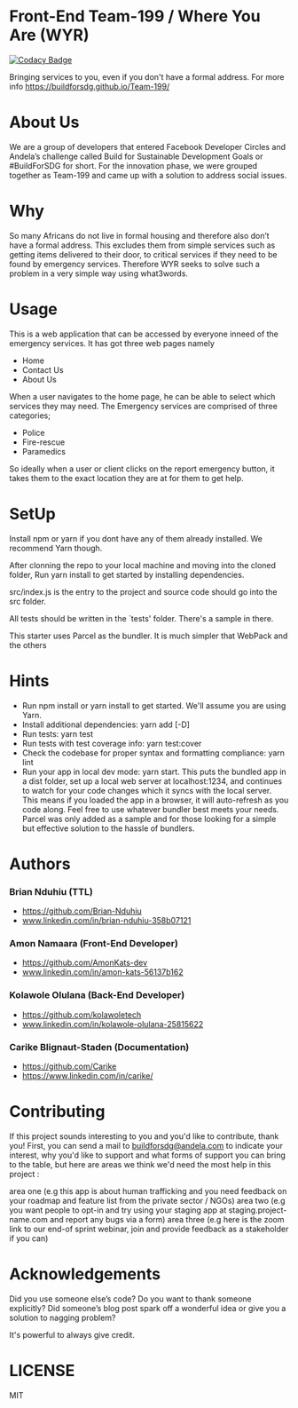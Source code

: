 # Front-End Team-199 / Where You Are (WYR)

[![Codacy Badge](https://api.codacy.com/project/badge/Grade/9a5c15de4e50421983c30b34e624dc4e)](https://app.codacy.com/gh/BuildForSDG/Team-199-Front-End?utm_source=github.com&utm_medium=referral&utm_content=BuildForSDG/Team-199-Front-End&utm_campaign=Badge_Grade_Dashboard)

Bringing services to you, even if you don't have a formal address.
For more info https://buildforsdg.github.io/Team-199/

# About Us
We are a group of developers that entered Facebook Developer Circles and Andela’s challenge called Build for Sustainable Development Goals or #BuildForSDG for short. For the innovation phase, we were grouped together as Team-199 and came up with a solution to address social issues.

# Why
So many Africans do not live in formal housing and therefore also don’t have a formal address.
This excludes them from simple services such as getting items delivered to their door, to critical services if they need to be found by emergency services. 
Therefore WYR seeks to solve such a problem in a very simple way using what3words.

# Usage
This is a web application that can be accessed by everyone inneed of the emergency services. It has got three web pages namely
* Home
* Contact Us
* About Us

When a user navigates to the home page, he can be able to select which services they may need. The Emergency services are comprised of three categories;

* Police
* Fire-rescue
* Paramedics

So ideally when a user or client clicks on the report emergency button, it takes them to the exact location they are at for them to get help.

# SetUp
Install npm or yarn if you dont have any of them already installed. We recommend Yarn though.

After clonning the repo to your local machine and moving into the cloned folder, Run yarn install to get started by installing dependencies.

src/index.js is the entry to the project and source code should go into the src folder.

All tests should be written in the `tests' folder. There's a sample in there.

This starter uses Parcel as the bundler. It is much simpler that WebPack and the others

# Hints
* Run npm install or yarn install to get started. We'll assume you are using Yarn.
* Install additional dependencies: yarn add <dependency-name> [-D]
* Run tests: yarn test
* Run tests with test coverage info: yarn test:cover
* Check the codebase for proper syntax and formatting compliance: yarn lint
* Run your app in local dev mode: yarn start. This puts the bundled app in a dist folder, set up a local web server at localhost:1234, and continues to watch for your code changes which it syncs with the local server. This means if you loaded the app in a browser, it will auto-refresh as you code along. Feel free to use whatever bundler best meets your needs. Parcel was only added as a sample and for those looking for a simple but effective solution to the hassle of bundlers.

# Authors
### Brian Nduhiu (TTL)
* https://github.com/Brian-Nduhiu
* www.linkedin.com/in/brian-nduhiu-358b07121

### Amon Namaara (Front-End Developer)
* https://github.com/AmonKats-dev
* www.linkedin.com/in/amon-kats-56137b162

### Kolawole Olulana (Back-End Developer)
* https://github.com/kolawoletech
* www.linkedin.com/in/kolawole-olulana-25815622

### Carike Blignaut-Staden (Documentation)
* https://github.com/Carike
* https://www.linkedin.com/in/carike/


# Contributing
If this project sounds interesting to you and you'd like to contribute, thank you! First, you can send a mail to buildforsdg@andela.com to indicate your interest, why you'd like to support and what forms of support you can bring to the table, but here are areas we think we'd need the most help in this project :

area one (e.g this app is about human trafficking and you need feedback on your roadmap and feature list from the private sector / NGOs)
area two (e.g you want people to opt-in and try using your staging app at staging.project-name.com and report any bugs via a form)
area three (e.g here is the zoom link to our end-of sprint webinar, join and provide feedback as a stakeholder if you can)

# Acknowledgements
Did you use someone else’s code? Do you want to thank someone explicitly? Did someone’s blog post spark off a wonderful idea or give you a solution to nagging problem?

It's powerful to always give credit.

# LICENSE
MIT
